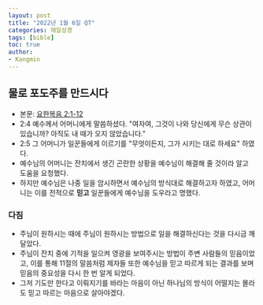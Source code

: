 ```yaml
---
layout: post
title: "2022년 1월 6일 QT"
categories: 매일성경
tags: [bible]
toc: true
author:
- Kangmin
---
```


## 물로 포도주를 만드시다
- 본문: [요한복음 2:1-12](https://www.bskorea.or.kr/bible/korbibReadpage.php?version=SAENEW&book=jhn&chap=2&sec=1&cVersion=&fontSize=15px&fontWeight=normal)
- 2:4 예수께서 어머니에게 말씀하셨다. "여자여, 그것이 나와 당신에게 무슨 상관이 있습니까? 아직도 내 때가 오지 않았습니다."
- 2:5 그 어머니가 일꾼들에게 이르기를 "무엇이든지, 그가 시키는 대로 하세요" 하였다.
- 예수님의 어머니는 잔치에서 생긴 곤란한 상황을 예수님이 해결해 줄 것이라 알고 도움을 요청했다.
- 하지만 예수님은 나중 일을 암시하면서 예수님의 방식대로 해결하고자 하였고, 어머니는 이를 전적으로 **믿고** 일꾼들에게 예수님을 도우라고 명했다.

### 다짐
- 주님이 원하시는 때에 주님이 원하시는 방법으로 일을 해결하신다는 것을 다시금 깨달았다.
- 주님이 잔치 중에 기적을 일으켜 영광을 보여주시는 방법이 주변 사람들의 믿음이었고, 이를 통해 11절의 말씀처럼 제자들 또한 예수님을 믿고 따르게 되는 결과를 보며
  믿음의 중요성을 다시 한 번 알게 되었다.
- 그저 기도만 한다고 이뤄지기를 바라는 마음이 아닌 하나님의 방식이 어떨지는 몰라도 믿고 따르는 마음으로 살아야겠다.
